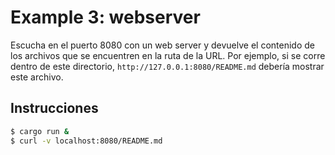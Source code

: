# Example 3: webserver

Escucha en el puerto 8080 con un web server y devuelve el contenido de los
archivos que se encuentren en la ruta de la URL. Por ejemplo, si se corre
dentro de este directorio, `http://127.0.0.1:8080/README.md` debería mostrar
este archivo.

## Instrucciones

```bash
$ cargo run &
$ curl -v localhost:8080/README.md
```
